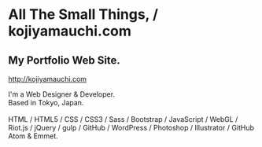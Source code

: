 # All The Small Things, / kojiyamauchi.com<br>

## My Portfolio Web Site.<br>

<http://kojiyamauchi.com>

I'm a Web Designer & Developer.<br>
Based in Tokyo, Japan.<br>
<br>
HTML / HTML5 / CSS / CSS3 / Sass / Bootstrap / JavaScript / WebGL / Riot.js / jQuery / gulp / GitHub / WordPress / Photoshop / Illustrator / GitHub Atom & Emmet.
